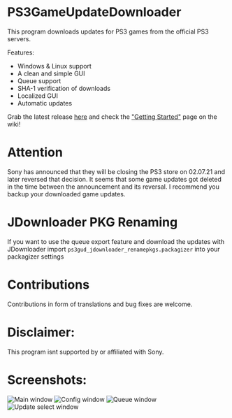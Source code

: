 # PS3GameUpdateDownloader
This program downloads updates for PS3 games from the official PS3 servers.

Features:
- Windows & Linux support
- A clean and simple GUI
- Queue support
- SHA-1 verification of downloads
- Localized GUI
- Automatic updates

Grab the latest release [here](https://github.com/shinrax2/PS3GameUpdateDownloader/releases/latest) and check the ["Getting Started"](https://github.com/shinrax2/PS3GameUpdateDownloader/wiki/Getting-Started) page on the wiki!

# Attention
Sony has announced that they will be closing the PS3 store on 02.07.21 and later reversed that decision. It seems that some game updates got deleted in the time between the announcement and its reversal. I recommend you backup your downloaded game updates.

# JDownloader PKG Renaming
If you want to use the queue export feature and download the updates with JDownloader import `ps3gud_jdownloader_renamepkgs.packagizer` into your packagizer settings

# Contributions
Contributions in form of translations and bug fixes are welcome.

# Disclaimer:
This program isnt supported by or affiliated with Sony.

# Screenshots:
![Main window](https://github.com/shinrax2/PS3GameUpdateDownloader/raw/master/screenshots/main.PNG)
![Config window](https://github.com/shinrax2/PS3GameUpdateDownloader/raw/master/screenshots/config.PNG)
![Queue window](https://github.com/shinrax2/PS3GameUpdateDownloader/raw/master/screenshots/queue.PNG)
![Update select window](https://github.com/shinrax2/PS3GameUpdateDownloader/raw/master/screenshots/select.PNG)
